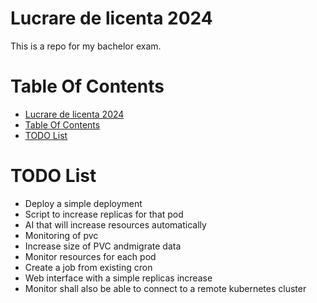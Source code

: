 # Lucrare de licenta 2024

This is a repo for my bachelor exam.

# Table Of Contents

- [Lucrare de licenta 2024](#lucrare-de-licenta-2024)
- [Table Of Contents](#table-of-contents)
- [TODO List](#todo-list)

# TODO List

* Deploy a simple deployment
* Script to increase replicas for that pod
* AI that will increase resources automatically
* Monitoring of pvc
* Increase size of PVC andmigrate data
* Monitor resources for each pod
* Create a job from existing cron
* Web interface with a simple replicas increase
* Monitor shall also be able to connect to a remote kubernetes cluster
